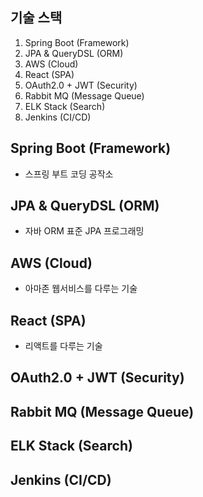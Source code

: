 ## 기술 스택
   1) Spring Boot (Framework)
   2) JPA & QueryDSL (ORM)
   3) AWS (Cloud)
   4) React (SPA)
   5) OAuth2.0 + JWT (Security)
   6) Rabbit MQ (Message Queue)
   7) ELK Stack (Search)
   8) Jenkins (CI/CD)

## Spring Boot (Framework)
- 스프링 부트 코딩 공작소

## JPA & QueryDSL (ORM)
- 자바 ORM 표준 JPA 프로그래밍

## AWS (Cloud)
- 아마존 웹서비스를 다루는 기술

## React (SPA)
- 리액트를 다루는 기술

## OAuth2.0 + JWT (Security)


## Rabbit MQ (Message Queue)


## ELK Stack (Search)


## Jenkins (CI/CD)

